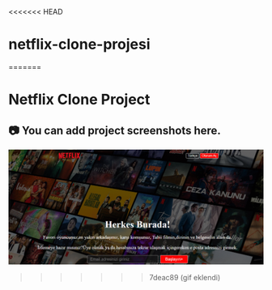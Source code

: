 <<<<<<< HEAD
# netflix-clone-projesi
=======
<h1> Netflix Clone Project </h1>


<h2> 📷 You can add project screenshots here. </h2>

![](Ekran.gif) 
>>>>>>> 7deac89 (gif eklendi)
